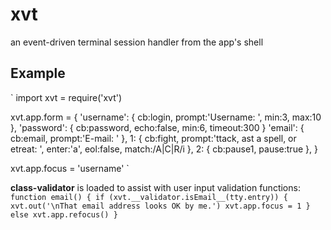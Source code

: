 # xvt
an event-driven terminal session handler from the app's shell


## Example
`
import xvt = require('xvt')

xvt.app.form = {
	'username': { cb:login, prompt:'Username: ', min:3, max:10 },
	'password': { cb:password, echo:false, min:6, timeout:300 }
	'email': { cb:email, prompt:'E-mail: ' },
	1: { cb:fight, prompt:'<A>ttack, <C>ast a spell, or <R>etreat: ', enter:'a', eol:false, match:/A|C|R/i },
	2: { cb:pause1, pause:true },
}

xvt.app.focus = 'username'
`

**class-validator** is loaded to assist with user input validation functions:
`function email() {
	if (xvt.__validator.isEmail__(tty.entry)) {
		xvt.out('\nThat email address looks OK by me.')
		xvt.app.focus = 1
	}
	else
		xvt.app.refocus()
}`
